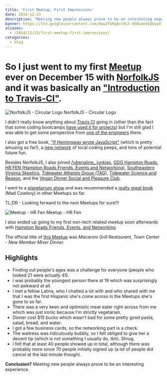 ```yaml
---
title: 'First Meetup, First Impressions'
date: 2014-12-23
description: 'Meeting new people always prove to be an interesting experience.'
banner: https://lh3.googleusercontent.com/0wwZfbRgAct9Lh-8d8u4eVGQQvp4l3C4-M3806ZIu__rMVUb1qkmx6ckGWMfhPzJbJ8LEf5tisIEgTa6HaNSmcqaHW0uOSaRkyueUxfCRkebNijI1-FR_4P-D4-hLkuyrnb71mVX7MKLGusmbnwNQAcf449lZrk3b9WTdjAk-U5J9Y4DwYmf4EmDeiR4OclWcTtb9OctsOj_oSWPyN4Ki4AUsxaRIKhP16Uhk9orUnKoKKc9lQKmBJuAMggIo20kaDfPNOuunBUTLBMUilc9gCMMnIUNS30Lg4lFsw0Ex8g7bfuazQ2mOx7E98QLibMjalM9URNXVJlgOegT8uKigQRem6IxQwLyAFwQHUfFnF_8RtS8b8nOImFhR0wyKM4TqK9JJDL-I3pdibZtJWGcHApPo5yGzjZugFWEg9wrxRB2CWHIyfDUdekJJHSj6eqTXhxEKVUxqMtbtty8ZUk7M1Z1gkr4jj_VxfiOF4CX8CP6UK3QMInWRsiE_ow2gOkDSHx06syuz8uUYJ-QOAA6POxBUVNtIgcbnK-qx8rG6C52fJSzC0cohdqJfcpCBtu-frKyziROS9GCHQ3wTZP5RtMtsaAPrX55vC3Smlp-VfM5rg5CPM4aF5hxN9HtyXgm=s220-no
aliases:
  - /2014/12/23/first-meetup-first-impressions/
categories:
  - blog
---
```


# So I just went to my first [Meetup](https://meetup.com) ever on December 15 with [NorfolkJS](https://www.meetup.com/NorfolkJS/) and it was basically an ["Introduction to Travis-CI"](https://www.meetup.com/NorfolkJS/events/213364882/).

![NorfolkJS - Circular
Logo](https://fvcproductions.files.wordpress.com/2015/11/norfolkjs1.png) NorfolkJS - Circular Logo

I didn't really know anything about [Travis CI](https://travis-ci.org) going in (other than the fact that some coding bootcamps [have used it for projects](https://github.com/hr-14-15/resources)) but I'm still glad I was able to get some perspective from [one of the engineers](https://github.com/BanzaiMan) there.

I also got a free book, ["If Hemingway wrote JavaScript"](https://www.nostarch.com/hemingwayjs) (which is pretty amusing so far!), a [new network](https://757dev.org) of local coding peeps, and tons of potential future fun.

Besides NorfolkJS, I also joined [/\\drenaline\_ junkies](https://www.meetup.com/Adrenaline_Junky/), [GDG Hampton Roads](https://www.meetup.com/GDG-Hampton-Roads/), [HR FEN (Hampton Roads Friends, Events and Networking)](https://www.meetup.com/HR-FEN/), [Southeastern Virginia Skeptics](https://www.meetup.com/sevaskeptics/), [Tidewater Atheists Group (TAG)](https://www.meetup.com/Tidewater-Atheists-Group/ 'TAG'), [Tidewater Science and Reason](https://www.meetup.com/Tidewater-Science-and-Reason/), and the [Vegan Dinner Social and Pleasure Club](https://www.meetup.com/Vegan-Dinner-Social-and-Pleasure-Club/).

I went to a [planetarium show](https://sci.odu.edu/physics/planetarium/home.html) and was recommended a [really great book](https://www.amazon.com/MAD-COWBOY-Plain-Cattle-Rancher/dp/0684854465) (Mad Cowboy) in other Meetups so far.

TL;DR - Looking forward to the next Meetups for sure!!!

![Meetup - HR
Fen](https://fvcproductions.files.wordpress.com/2015/06/1433270063_featured.png) Meetup - HR Fen

I also ended up going to my first non-tech related meetup soon afterwards with [Hampton Roads Friends, Events, and Networking](https://www.meetup.com/HR-FEN 'Meetup - HR FEN').

The official title of [this Meetup](https://www.meetup.com/HR-FEN/events/219360131/) was _Macaroni Grill Restaurant, Town Center - New Member Mixer Dinner._

## Highlights

- Finding out people's ages was a challenge for everyone (people who looked 21 were actually 41).
- I was probably the youngest person there at 19 which was surprisingly not awkward at all.
- I met a fellow Latina, who I chatted a lot with and who shared with me that I was the first Hispanic she's come across in the Meetups she's gone to so far.
- There was a very keen and optimistic meat eater right across from me which was just ironic because I'm strictly vegetarian.
- Dinner cost \$15 bucks which wasn't bad for some pretty good pasta, salad, bread, and water.
- I got a few business cards, so the networking part is a check.
- The waitress was ridiculously bubbly, so I felt obliged to give her a decent tip (which is not something I usually do, tbh). Shrug.
- I felt that at least 40 people showed up in total, although there was probably more since 70 people initially signed up (a lot of people did cancel at the last minute though).

**Conclusion?** Meeting new people always prove to be an interesting experience.
